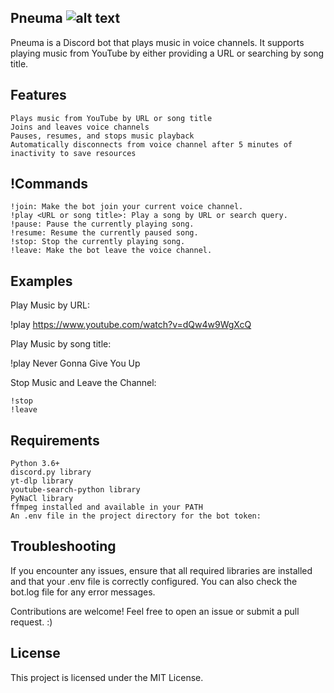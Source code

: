 ## Pneuma ![alt text](https://github.com/[lorenzyme]/[PneumaBot]/blob/[main]/Pneuma.png?raw=true)

Pneuma is a Discord bot that plays music in voice channels. It supports playing music from YouTube by either providing a URL or searching by song title.
    
## Features

    Plays music from YouTube by URL or song title
    Joins and leaves voice channels
    Pauses, resumes, and stops music playback
    Automatically disconnects from voice channel after 5 minutes of inactivity to save resources

## !Commands

    !join: Make the bot join your current voice channel.
    !play <URL or song title>: Play a song by URL or search query.
    !pause: Pause the currently playing song.
    !resume: Resume the currently paused song.
    !stop: Stop the currently playing song.
    !leave: Make the bot leave the voice channel.



## Examples

Play Music by URL:

!play https://www.youtube.com/watch?v=dQw4w9WgXcQ

Play Music by song title:

!play Never Gonna Give You Up

Stop Music and Leave the Channel:

    !stop
    !leave

## Requirements

    Python 3.6+
    discord.py library
    yt-dlp library
    youtube-search-python library
    PyNaCl library
    ffmpeg installed and available in your PATH
    An .env file in the project directory for the bot token:

## Troubleshooting

If you encounter any issues, ensure that all required libraries are installed and that your .env file is correctly configured. You can also check the bot.log file for any error messages.

Contributions are welcome! Feel free to open an issue or submit a pull request. :)

## License

This project is licensed under the MIT License.
